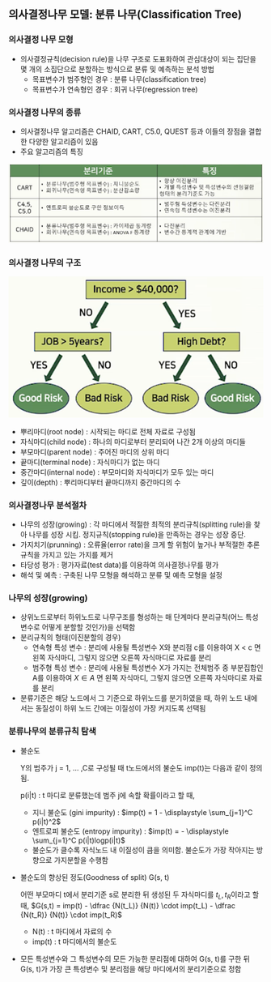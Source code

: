 ## **의사결정나무 모델: 분류 나무(Classification Tree)**

### 의사결정 나무 모형

- 의사결정규칙(decision rule)을 나무 구조로 도표화하여 관심대상이 되는 집단을 몇 개의 소집단으로 분할하는 방식으로 분류 및 예측하는 분석 방법
    - 목표변수가 범주형인 경우 : 분류 나무(classification tree)
    - 목표변수가 연속형인 경우 : 회귀 나무(regression tree)

### 의사결정 나무의 종류

- 의사결정나무 알고리즘은 CHAID, CART, C5.0, QUEST 등과 이들의 장점을 결합한 다양한 알고리즘이 있음
- 주요 알고리즘의 특징

![Untitled](img/Untitled%2021.png)

### 의사결정 나무의 구조

![Untitled](img/Untitled%2022.png)

- 뿌리마디(root node) : 시작되는 마디로 전체 자료로 구성됨
- 자식마디(child node) : 하나의 마디로부터 분리되어 나간 2개 이상의 마디들
- 부모마디(parent node) : 주어진 마디의 상위 마디
- 끝마디(terminal node) : 자식마디가 없는 마디
- 중간마디(internal node) : 부모마디와 자식마디가 모두 있는 마디
- 깊이(depth) : 뿌리마디부터 끝마디까지 중간마디의 수

### 의사결정나무 분석절차

- 나무의 성장(growing) : 각 마디에서 적절한 최적의 분리규칙(splitting rule)을 찾아 나무를 성장 시킴. 정지규칙(stopping rule)을 만족하는 경우는 성장 중단.
- 가지치기(prunning) : 오류율(error rate)을 크게 할 위험이 높거나 부적절한 추론 규칙을 가지고 있는 가지를 제거
- 타당성 평가 : 평가자료(test data)를 이용하여 의사결정나무를 평가
- 해석 및 예측 : 구축된 나무 모형을 해석하고 분류 및 예측 모형을 설정

### 나무의 성장(growing)

- 상위노드로부터 하위노드로 나무구조를 형성하는 매 단계마다 분리규칙(어느 특성변수로 어떻게 분할할 것인가)을 선택함
- 분리규칙의 형태(이진분할의 경우)
    - 연속형 특성 변수 : 분리에 사용될 특성변수 X와 분리점 c를 이용하여 X < c 면 왼쪽 자식마디, 그렇지 않으면 오른쪽 자식마디로 자료를 분리
    - 범주형 특성 변수 : 분리에 사용될 특성변수 X가 가지는 전체범주 중 부분집합인 A를 이용하여 $X \in A$ 면 왼쪽 자식마디, 그렇지 않으면 오른쪽 자식마디로 자료를 분리
- 분류기준은 해당 노드에서 그 기준으로 하위노드를 분기하였을 때, 하위 노드 내에서는 동질성이 하위 노드 간에는 이질성이 가장 커지도록 선택됨

### 분류나무의 분류규칙 탐색

- 불순도
    
    Y의 범주가 j = 1, … ,C로 구성될 때 t노드에서의 불순도 imp(t)는 다음과 같이 정의됨.
    
    p(i|t) : t 마디로 분류했는데 범주 j에 속할 확률이라고 할 때,
    
    - 지니 불순도 (gini impurity) :  $imp(t) = 1 - \displaystyle \sum_{j=1}^C p(i|t)^2$
    - 엔트로피 불순도 (entropy impurity) :  $imp(t) = - \displaystyle \sum_{j=1}^C p(i|t)logp(i|t)$
    - 불순도가 클수록 자식노드 내 이질성이 큼을 의미함. 불순도가 가장 작아지는 방향으로 가지분할을 수행함
- 불순도의 향상된 정도(Goodness of split) G(s, t)
    
    어떤 부모마디 t에서 분리기준 s로 분리한 뒤 생성된 두 자식마디를 $t_L, t_R$이라고 할 때,
    $G(s,t) = imp(t) - \dfrac {N(t_L)} {N(t)} \cdot imp(t_L) - \dfrac {N(t_R)} {N(t)} \cdot imp(t_R)$
    
    - N(t) : t 마디에서 자료의 수
    - imp(t) : t 마디에서의 불순도
- 모든 특성변수와 그 특성변수의 모든 가능한 분리점에 대하여 G(s, t)를 구한 뒤 G(s, t)가 가장 큰 특성변수 및 분리점을 해당 마디에서의 분리기준으로 정함